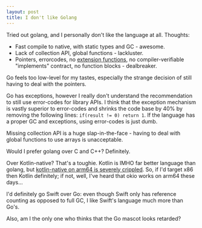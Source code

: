 ```yaml
---
layout: post
title: I don't like Golang
---
```


Tried out golang, and I personally don't like the language at all. Thoughts:

* Fast compile to native, with static types and GC - awesome.
* Lack of collection API, global functions - lackluster.
* Pointers, errorcodes, no [extension functions](../extension-functions/),
  no compiler-verifiable "implements" contract, no function blocks - dealbreaker.

Go feels too low-level for my tastes, especially the strange decision of still
having to deal with the pointers.

Go has exceptions, however I really don't understand the recommendation to still use error-codes
for library APIs. I think that the exception mechanism is vastly superior to error-codes and shrinks
the code base by 40% by removing the following lines: `if(result != 0) return 1`. If the
language has a proper GC and exceptions, using error-codes is just dumb.

Missing collection API
is a huge slap-in-the-face - having to deal with global functions to use arrays is unacceptable.

Would I prefer golang over C and C++? Definitely.

Over Kotlin-native? That's a toughie. Kotlin is IMHO far better language than golang,
but [kotlin-native on arm64 is severely crippled](../kotlin-native-lessons-learned/). So, if I'd target x86 then Kotlin definitely;
if not, well, I've heard that okio works on arm64 these days...

I'd definitely go Swift over Go: even though Swift only has reference counting as opposed to full GC,
I like Swift's language much more than Go's.

Also, am I the only one who thinks that the Go mascot looks retarded?

